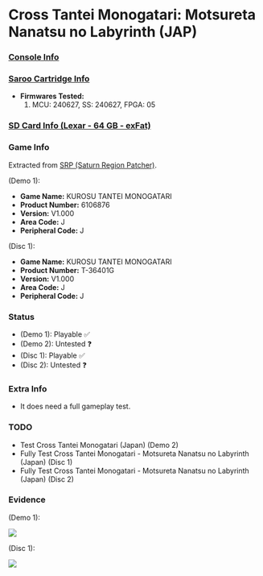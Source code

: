 # Cross Tantei Monogatari: Motsureta Nanatsu no Labyrinth (JAP)

### [Console Info](../../../../../Info/Consoles/VA13/README.md)

### [Saroo Cartridge Info](../../../../../Info/Cartridges/RetroGameParadiseStore/1.32F/README.md)

- <b>Firmwares Tested:</b>
  1. MCU: 240627, SS: 240627, FPGA: 05

### [SD Card Info (Lexar - 64 GB - exFat)](../../../../../Info/SdCards/Lexar/64GB/exfat/README.md)

### Game Info

Extracted from [SRP (Saturn Region Patcher)](https://segaxtreme.net/resources/saturn-region-patcher.81/download).

(Demo 1):

- <b>Game Name:</b> KUROSU TANTEI MONOGATARI
- <b>Product Number:</b> 6106876
- <b>Version:</b> V1.000
- <b>Area Code:</b> J
- <b>Peripheral Code:</b> J

(Disc 1):

- <b>Game Name:</b> KUROSU TANTEI MONOGATARI
- <b>Product Number:</b> T-36401G
- <b>Version:</b> V1.000
- <b>Area Code:</b> J
- <b>Peripheral Code:</b> J

### Status

- (Demo 1): Playable :white_check_mark:
- (Demo 2): Untested :question:
- (Disc 1): Playable :white_check_mark:
- (Disc 2): Untested :question:

### Extra Info

- It does need a full gameplay test.

### TODO

- Test Cross Tantei Monogatari (Japan) (Demo 2)
- Fully Test Cross Tantei Monogatari - Motsureta Nanatsu no Labyrinth (Japan) (Disc 1)
- Fully Test Cross Tantei Monogatari - Motsureta Nanatsu no Labyrinth (Japan) (Disc 2)

### Evidence

(Demo 1):

[![](https://img.youtube.com/vi/j5LrIuPjzqE/0.jpg)](https://www.youtube.com/watch?v=j5LrIuPjzqE)

(Disc 1):

[![](https://img.youtube.com/vi/aU4MyQlA2ag/0.jpg)](https://www.youtube.com/watch?v=aU4MyQlA2ag)
